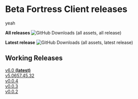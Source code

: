 # Beta Fortress Client releases
yeah


**All releases**
![GitHub Downloads (all assets, all release)](https://img.shields.io/github/downloads/AridityTeam/BetaFortressClient-Releases/total)

**Latest release**
![GitHub Downloads (all assets, latest release)](https://img.shields.io/github/downloads/AridityTeam/BetaFortressClient-Releases/latest/total)

## Working Releases
[v6.0 **(latest)**](https://github.com/AridityTeam/BetaFortressClient-Releases/releases/tag/v6) \
[v5.0657.45.32 ](https://github.com/AridityTeam/BetaFortressClient-Releases/releases/tag/v5.0657.45.32) \
[v0.0.4](https://github.com/AridityTeam/BetaFortressClient-Releases/releases/tag/v0.0.4) \
[v0.0.3](https://github.com/AridityTeam/BetaFortressClient-Releases/releases/tag/v0.0.3) \
[v0.0.2](https://github.com/AridityTeam/BetaFortressClient-Releases/releases/tag/v0.0.2-beta)
